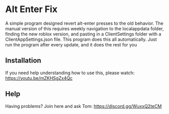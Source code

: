 # Alt Enter Fix
A simple program designed revert alt-enter presses to the old behavior. The manual version of this requires weekly navigation to the localappdata folder, finding the new roblox version, and pasting in a ClientSettings folder with a ClientAppSettings.json file. This program does this all automatically. Just run the program after every update, and it does the rest for you

## Installation
If you need help understanding how to use this, please watch: https://youtu.be/mZKHSgZx4Qc

## Help
Having problems? Join here and ask Tom: https://discord.gg/WuxxQ2teCM